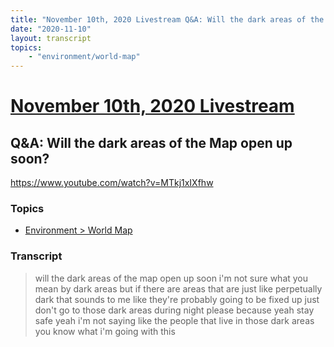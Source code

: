 ```yaml
---
title: "November 10th, 2020 Livestream Q&A: Will the dark areas of the Map open up soon?"
date: "2020-11-10"
layout: transcript
topics:
    - "environment/world-map"
---
```

# [November 10th, 2020 Livestream](../2020-11-10.md)
## Q&A: Will the dark areas of the Map open up soon?
https://www.youtube.com/watch?v=MTkj1xIXfhw

### Topics
* [Environment > World Map](../topics/environment/world-map.md)

### Transcript

> will the dark areas of the map open up soon i'm not sure what you mean by dark areas but if there are areas that are just like perpetually dark that sounds to me like they're probably going to be fixed up just don't go to those dark areas during night please because yeah stay safe yeah i'm not saying like the people that live in those dark areas you know what i'm going with this
